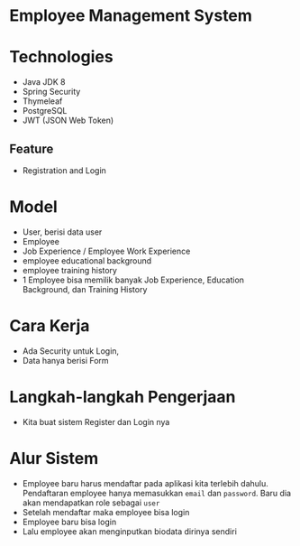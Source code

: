 # Employee Management System

# Technologies

- Java JDK 8
- Spring Security
- Thymeleaf
- PostgreSQL
- JWT (JSON Web Token)

## Feature

- Registration and Login

# Model

- User, berisi data user
- Employee
- Job Experience / Employee Work Experience
- employee educational background
- employee training history
- 1 Employee bisa memilik banyak Job Experience, Education Background, dan Training History

# Cara Kerja

- Ada Security untuk Login,
- Data hanya berisi Form


# Langkah-langkah Pengerjaan

- Kita buat sistem Register dan Login nya

# Alur Sistem

- Employee baru harus mendaftar pada aplikasi kita terlebih dahulu. Pendaftaran employee hanya memasukkan `email` dan `password`. Baru dia akan mendapatkan role sebagai `user`
- Setelah mendaftar maka employee bisa login
- Employee baru bisa login
- Lalu employee akan menginputkan biodata dirinya sendiri